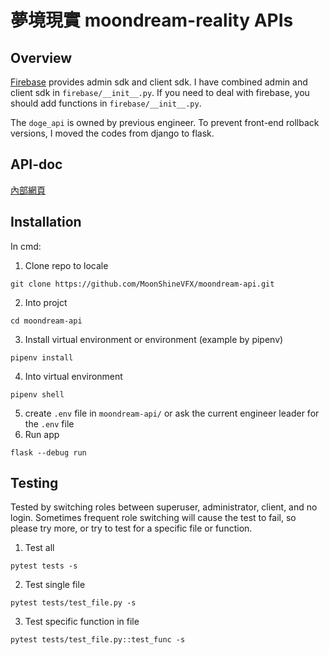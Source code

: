 # 夢境現實 moondream-reality APIs

## Overview
[Firebase](https://firebase.google.com) provides admin sdk and client sdk.
I have combined admin and client sdk in `firebase/__init__.py`. 
If you need to deal with firebase, you should add functions in `firebase/__init__.py`.

The `doge_api` is owned by previous engineer. To prevent front-end rollback versions, I moved the codes from django to flask.

## API-doc
[內部網頁](http://192.168.8.65/apidoc/pages/moondream/index.html)


## Installation

In cmd:

1. Clone repo to locale
```
git clone https://github.com/MoonShineVFX/moondream-api.git
```
2. Into projct
```
cd moondream-api
```
3. Install virtual environment or environment (example by pipenv)
```
pipenv install
```
4. Into virtual environment
```
pipenv shell
```
5. create `.env` file in `moondream-api/` or ask the current engineer leader for the `.env` file
6. Run app
```
flask --debug run
```

## Testing
Tested by switching roles between superuser, administrator, client, and no login. Sometimes frequent role switching will cause the test to fail, so please try more, or try to test for a specific file or function.


1. Test all
```
pytest tests -s
```
2. Test single file
```
pytest tests/test_file.py -s
```
3. Test specific function in file
```
pytest tests/test_file.py::test_func -s
```

